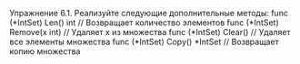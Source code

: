 Упражнение 6.1. Реализуйте следующие дополнительные методы:
func (*IntSet) Len() int // Возвращает количество элементов
func (*IntSet) Remove(x int) // Удаляет x из множества
func (*IntSet) Clear() // Удаляет все элементы множества
func (*IntSet) Copy() *IntSet // Возвращает копию множества
